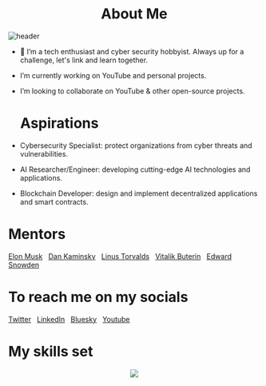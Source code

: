 <h1 style="text-align: center;">About Me</h1>                                             
  



![header](https://github.com/wekesaryan/wekesaryan/assets/113826742/4784760a-f1d6-4d3e-8b24-8b8f30e2ead9)

- 👀 I’m a tech enthusiast and cyber security hobbyist. Always up for a challenge, let's link and learn together.
- I’m currently working on YouTube and personal projects.
-  I’m looking to collaborate on YouTube & other open-source projects.


   # Aspirations 
-  Cybersecurity Specialist:  protect organizations from cyber threats and vulnerabilities.
-  AI Researcher/Engineer: developing cutting-edge AI technologies and applications.
-  Blockchain Developer:  design and implement decentralized applications and smart contracts.

  # Mentors
   [Elon Musk](https://x.com/elonmusk) &nbsp; [Dan Kaminsky](https://x.com/dakami) &nbsp; [Linus Torvalds](https://x.com/Linus__Torvalds) &nbsp; [Vitalik Buterin](https://x.com/VitalikButerin) &nbsp; [Edward Snowden](https://x.com/Snowden)
 
#       To reach me on my socials
[Twitter](https://x.com/vex_ryan)  &nbsp;   [LinkedIn](https://linkedin.com/ryan-wekesa254)   &nbsp;   [Bluesky](https://bsky.app/profile/vexryan.bsky.social)   &nbsp; [Youtube](https://youtube.com/@thought_torrent)                        
                                        
  
                
  

 #   My skills set                                                                                                                                                                                                        
<p align="center">
  <a href="https://skillicons.dev">
    <img src="https://skillicons.dev/icons?i=git,html,css,js,python,java,cs,go,rust,flutter,kotlin,react,solidity,wordpress,anaconda,kubernetes,docker,figma,blender,bash,firebase,mongodb,postgres,mysql" />
  </a>
</p>                    
  
